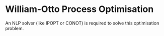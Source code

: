 # William-Otto Process Optimisation
An NLP solver (like IPOPT or CONOT) is required to solve this optimisation problem.
